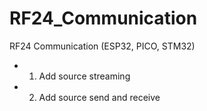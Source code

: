 # RF24_Communication
RF24 Communication (ESP32, PICO, STM32)
 - 1. Add source streaming
 - 2. Add source send and receive